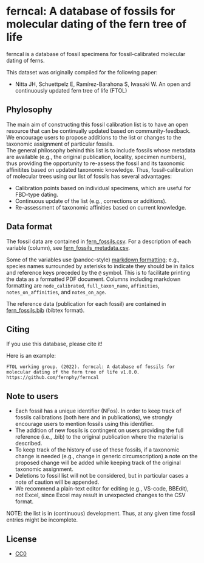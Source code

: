# ferncal: A database of fossils for molecular dating of the fern tree of life

ferncal is a database of fossil specimens for fossil-calibrated molecular dating of ferns.

This dataset was originally compiled for the following paper:  
- Nitta JH, Schuettpelz E, Ramírez-Barahona S, Iwasaki W. An open and continuously updated fern tree of life (FTOL)

## Phylosophy

The main aim of constructing this fossil calibration list is to have an open resource that can be continually updated based on community-feedback. We encourage users to propose additions to the list or changes to the taxonomic assignment of particular fossils.  
The general philosophy behind this list is to include fossils whose metadata are available (e.g., the original publication, locality, specimen numbers), thus providing the opportunity to re-assess the fossil and its taxonomic affinitites based on updated taxonomic knowledge. Thus, fossil-calibration of molecular trees using our list of fossils has several advantages:
- Calibration points based on individual specimens, which are useful for FBD-type dating.
- Continuous update of the list (e.g., corrections or additions).
- Re-assessment of taxonomic affinities based on current knowledge.

## Data format

The fossil data are contained in [fern_fossils.csv](fern_fossils.csv).
For a description of each variable (column), see [fern_fossils_metadata.csv](fern_fossils_metadata.csv).

Some of the variables use (pandoc-style) [markdown formatting](https://pandoc.org/MANUAL.html#pandocs-markdown); e.g., species names surrounded by asterisks to indicate they should be in italics and reference keys preceded by the `@` symbol.
This is to facilitate printing the data as a formatted PDF document. 
Columns including markdown formatting are `node_calibrated`, `full_taxon_name`, `affinities`, `notes_on_affinities`, and `notes_on_age`.

The reference data (publication for each fossil) are contained in [fern_fossils.bib](fern_fossils.bib) (bibtex format).

## Citing

If you use this database, please cite it!

Here is an example:

    FTOL working group. (2022). ferncal: A database of fossils for molecular dating of the fern tree of life v1.0.0. https://github.com/fernphy/ferncal

## Note to users

- Each fossil has a unique identifier (NFos). In order to keep track of fossils calibrations (both here and in publications), we strongly encourage users to mention fossils using this identifier.  
- The addition of new fossils is contingent on users providing the full reference (i.e., .bib) to the original publication where the material is described.  
- To keep track of the history of use of these fossils, if a taxonomic change is needed (e.g., change in generic circumscription) a note on the proposed change will be added while keeping track of the original taxonomic assignment.  
- Deletions to fossil list will not be considered, but in particular cases a note of caution will be appended.
- We recommend a plain-text editor for editing (e.g., VS-code, BBEdit), not Excel, since Excel may result in unexpected changes to the CSV format.

NOTE: the list is in (continuous) development. Thus, at any given time fossil entries might be incomplete.

## License

- [CC0](LICENSE)